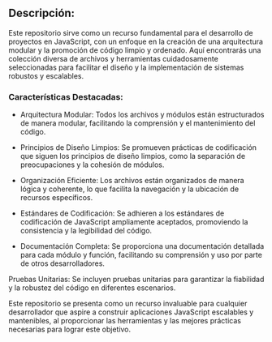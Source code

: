 ## Descripción:

Este repositorio sirve como un recurso fundamental para el desarrollo de proyectos en JavaScript, con un enfoque en la creación de una arquitectura modular y la promoción de código limpio y ordenado. Aquí encontrarás una colección diversa de archivos y herramientas cuidadosamente seleccionadas para facilitar el diseño y la implementación de sistemas robustos y escalables.

### Características Destacadas:

* Arquitectura Modular: 
Todos los archivos y módulos están estructurados de manera modular, facilitando la comprensión y el mantenimiento del código.

* Principios de Diseño Limpios: 
Se promueven prácticas de codificación que siguen los principios de diseño limpios, como la separación de preocupaciones y la cohesión de módulos.

* Organización Eficiente: 
Los archivos están organizados de manera lógica y coherente, lo que facilita la navegación y la ubicación de recursos específicos.

* Estándares de Codificación: 
Se adhieren a los estándares de codificación de JavaScript ampliamente aceptados, promoviendo la consistencia y la legibilidad del código.

* Documentación Completa: 
Se proporciona una documentación detallada para cada módulo y función, facilitando su comprensión y uso por parte de otros desarrolladores.

Pruebas Unitarias: 
Se incluyen pruebas unitarias para garantizar la fiabilidad y la robustez del código en diferentes escenarios.

Este repositorio se presenta como un recurso invaluable para cualquier desarrollador que aspire a construir aplicaciones JavaScript escalables y mantenibles, al proporcionar las herramientas y las mejores prácticas necesarias para lograr este objetivo.